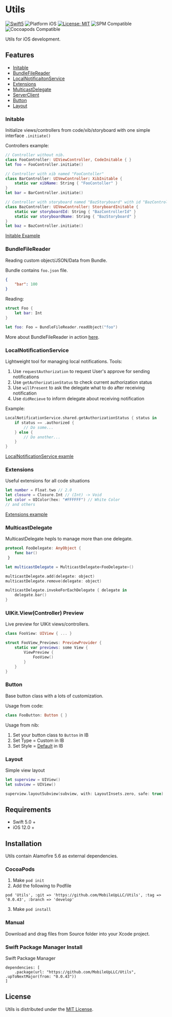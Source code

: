 # Utils

<p align="left">
    <a href="https://developer.apple.com/swift"><img src="https://img.shields.io/badge/language-Swift_5-green" alt="Swift5" /></a>
 <img src="https://img.shields.io/badge/platform-iOS-blue.svg?style=flat" alt="Platform iOS" />
 <a href="https://github.com/MobileUpLLC/Utils/blob/main/LICENSE"><img src="https://img.shields.io/badge/license-MIT-green" alt="License: MIT" /></a>
<img src="https://img.shields.io/badge/SPM-compatible-green" alt="SPM Compatible">
<img src="https://img.shields.io/badge/CocoaPods-compatible-green" alt="Cocoapods Compatible">
</p>

Utils for iOS development.

## Features

- [Initable](#initable)
- [BundleFileReader](#bundlefilereader)
- [LocalNotificaitonService](#localnotificationservice)
- [Extensions](#extensions)
- [MulticastDelegate](#multicastdelegate)
- [ServerClient](/Documentation/ServerClient.md)
- [Button](#button)
- [Layout](#layout)

### Initable
Initialize views/controllers from code/xib/storyboard with one simple interface ```.initiate()```

Controllers example:
```swift
// Controller without nib.
class FooController: UIViewController, CodeInitable { }
let foo = FooController.initiate()

// Controller with xib named "FooContoller"
class BarController: UIVewController: XibInitable {
    static var xibName: String { "FooContoller" }
}
let bar = BarController.initiate()

// Controller with storyboard named "BazStoryboard" with id "BazControllerId"
class BazController: UIVewController: StoryboardInitable {
    static var storyboardId: String { "BazControllerId" }
    static var storyboardName: String { "BazStoryboard" }
}
let baz = BazController.initiate()
```

[Initable Example](https://github.com/MobileUpLLC/Utils/tree/develop/UtilsExample/Source/UI/Initable)


### BundleFileReader
Reading custom object/JSON/Data from Bundle.

Bundle contains ```foo.json``` file.
```json
{
    "bar": 100
}
```

Reading:
```swift
struct Foo {
    let bar: Int
}

let foo: Foo = BundleFileReader.readObject("foo")
```

More about BundleFileReader in action [here](https://github.com/MobileUpLLC/Utils/blob/develop/UtilsExample/UtilsExampleTests/UtilsExampleTests.swift).

### LocalNotificationService

Lightweight tool for managing local notifications. Tools:
1. Use ```requestAuthorization``` to request User's approve for sending notifications
2. Use ```getAuthorizationStatus``` to check current authorization status
3. Use ```willPresent``` to ask the delegate what to do after receiving notification
4. Use ```didRecieve``` to inform delegate about receiving notification

Example:
```swift
LocalNotificationService.shared.getAuthorizationStatus { status in
    if status == .authorized { 
        // Do some...
    } else {
        // Do another...
    }
}
```
[LocalNotificationService examle](https://github.com/MobileUpLLC/Utils/blob/develop/UtilsExample/Source/UI/ExampleViewController.swift)


### Extensions

Useful extensions for all code situations
```swift
let number = Float.two // 2.0
let closure = Closure.Int // (Int) -> Void
let color = UIColor(hex: "#FFFFFF") // White Color
// and others
```

[Extensions example](https://github.com/MobileUpLLC/Utils/tree/develop/Sources/Utils/Extensions)


### MulticastDelegate

MulticastDelegate hepls to manage more than one delegate.
```swift
protocol FooDelegate: AnyObject { 
    func bar()
 }

let multicastDelegate = MulticastDelegate<FooDelegate>()

multicastDelegate.add(delegate: object)
multicastDelegate.remove(delegate: object)

multicastDelegate.invokeForEachDelegate { delegate in
    delegate.bar()
}
```

### UIKit.View(Controller) Preview
Live preview for UIKit views/controllers.

```swift
class FooView: UIView { ... }

struct FooView_Previews: PreviewProvider {
    static var previews: some View {
        ViewPreview {
            FooView()
        }
    }
}
```

### Button
Base button class with a lots of customization.

Usage from code:
```swift 
class FooButton: Button { }
```

Usage from nib:
1. Set your button class to ```Button``` in IB
1. Set Type = Custom in IB
2. Set Style = [Default](https://stackoverflow.com/questions/71137424/custom-uibutton-imageedgeinsets-titleedgeinsets-not-working) in IB

### Layout
Simple view layout

```swift
let superview = UIView()
let subview = UIView()

superview.layoutSubview(subview, with: LayoutInsets.zero, safe: true)
```

## Requirements

- Swift 5.0 +
- iOS 12.0 +

## Installation

Utils contain Alamofire 5.6 as external dependencies.

### CocoaPods

1. Make ```pod init``` 
2. Add the following to Podfile 

```
pod 'Utils', :git => 'https://github.com/MobileUpLLC/Utils', :tag => '0.0.43', :branch => 'develop'
```

3. Make ```pod install```

### Manual

Download and drag files from Source folder into your Xcode project.

### Swift Package Manager Install

Swift Package Manager 

```
dependencies: [
    .package(url: "https://github.com/MobileUpLLC/Utils", .upToNextMajor(from: "0.0.43"))
]
```

## License

Utils is distributed under the [MIT License](https://github.com/MobileUpLLC/Utils/blob/main/LICENSE).
